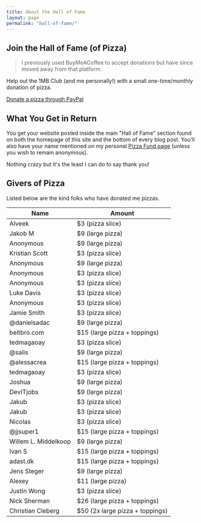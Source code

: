 ```yaml
---
title: About the Hall of Fame
layout: page
permalink: "hall-of-fame/"
---
```


## Join the Hall of Fame (of Pizza)

> I previously used BuyMeACoffee to accept donations but have since moved away from that platform.

Help out the 1MB Club (and me personally!) with a small one-time/monthly donation of pizza.

[Donate a pizza through PayPal](https://www.paypal.com/donate/?hosted_button_id=5A32GB38TPRBG)

## What You Get in Return

You get your website posted inside the main "Hall of Fame" section found on both the homepage of this site and the bottom of every blog post. You'll also have your name mentioned on my personal [Pizza Fund page](https://bt.ht/pizza) (unless you wish to remain anonymous). 

Nothing crazy but it's the least I can do to say thank you!

## Givers of Pizza

Listed below are the kind folks who have donated me pizzas.

|Name|Amount|
|----|------|
|Alveek|$3 (pizza slice)|
|Jakob M|$9 (large pizza)|
|Anonymous|$9 (large pizza)|
|Kristian Scott|$3 (pizza slice)|
|Anonymous|$9 (large pizza)|
|Anonymous|$3 (pizza slice)|
|Anonymous|$3 (pizza slice)|
|Luke Davis|$3 (pizza slice)|
|Anonymous|$3 (pizza slice)|
|Jamie Smith|$3 (pizza slice)|
|@danielsadac|$9 (large pizza)|
|beltbro.com|$15 (large pizza + toppings)|
|tedmagaoay|$3 (pizza slice)|
|@salis|$9 (large pizza)|
|@alessacrea|$15 (large pizza + toppings)|
|tedmagaoay|$3 (pizza slice)|
|Joshua|$9 (large pizza)|
|DevITjobs|$9 (large pizza)|
|Jakub|$3 (pizza slice)|
|Jakub|$3 (pizza slice)|
|Nicolas|$3 (pizza slice)|
|@jjsuper1|$15 (large pizza + toppings)|
|Willem L. Middelkoop|$9 (large pizza)|
|Ivan S|$15 (large pizza + toppings)|
|adast.dk|$15 (large pizza + toppings)|
|Jens Steger|$9 (large pizza)|
|Alexey|$11 (large pizza)|
|Justin Wong|$3 (pizza slice)|
|Nick Sherman|$26 (large pizza + toppings)|
|Christian Cleberg|$50 (2x large pizza + toppings)|


